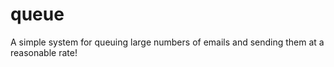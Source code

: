 queue
=====

A simple system for queuing large numbers of emails and sending them at a reasonable rate!
